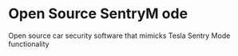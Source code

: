 # Open Source SentryM ode
Open source car security software that mimicks Tesla Sentry Mode functionality
